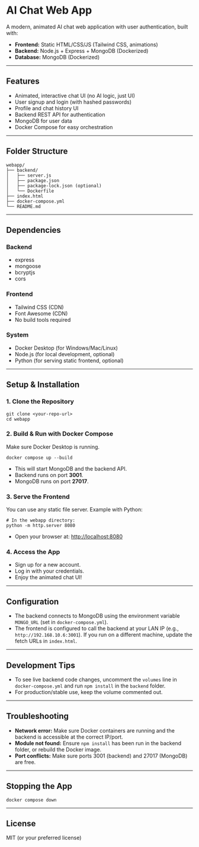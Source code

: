 # AI Chat Web App

A modern, animated AI chat web application with user authentication, built with:
- **Frontend:** Static HTML/CSS/JS (Tailwind CSS, animations)
- **Backend:** Node.js + Express + MongoDB (Dockerized)
- **Database:** MongoDB (Dockerized)

---

## Features
- Animated, interactive chat UI (no AI logic, just UI)
- User signup and login (with hashed passwords)
- Profile and chat history UI
- Backend REST API for authentication
- MongoDB for user data
- Docker Compose for easy orchestration

---

## Folder Structure

```
webapp/
├── backend/
│   ├── server.js
│   ├── package.json
│   ├── package-lock.json (optional)
│   └── Dockerfile
├── index.html
├── docker-compose.yml
└── README.md
```

---

## Dependencies

### Backend
- express
- mongoose
- bcryptjs
- cors

### Frontend
- Tailwind CSS (CDN)
- Font Awesome (CDN)
- No build tools required

### System
- Docker Desktop (for Windows/Mac/Linux)
- Node.js (for local development, optional)
- Python (for serving static frontend, optional)

---

## Setup & Installation

### 1. Clone the Repository
```
git clone <your-repo-url>
cd webapp
```

### 2. Build & Run with Docker Compose
Make sure Docker Desktop is running.

```
docker compose up --build
```
- This will start MongoDB and the backend API.
- Backend runs on port **3001**.
- MongoDB runs on port **27017**.

### 3. Serve the Frontend
You can use any static file server. Example with Python:

```
# In the webapp directory:
python -m http.server 8080
```
- Open your browser at: [http://localhost:8080](http://localhost:8080)

### 4. Access the App
- Sign up for a new account.
- Log in with your credentials.
- Enjoy the animated chat UI!

---

## Configuration
- The backend connects to MongoDB using the environment variable `MONGO_URL` (set in `docker-compose.yml`).
- The frontend is configured to call the backend at your LAN IP (e.g., `http://192.168.10.6:3001`). If you run on a different machine, update the fetch URLs in `index.html`.

---

## Development Tips
- To see live backend code changes, uncomment the `volumes` line in `docker-compose.yml` and run `npm install` in the `backend` folder.
- For production/stable use, keep the volume commented out.

---

## Troubleshooting
- **Network error:** Make sure Docker containers are running and the backend is accessible at the correct IP/port.
- **Module not found:** Ensure `npm install` has been run in the backend folder, or rebuild the Docker image.
- **Port conflicts:** Make sure ports 3001 (backend) and 27017 (MongoDB) are free.

---

## Stopping the App
```
docker compose down
```

---

## License
MIT (or your preferred license)
